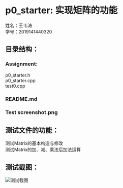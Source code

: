# p0_starter: 实现矩阵的功能
姓名：王韦涛  
学号：2019141440320  
## 目录结构：  
### Assignment:  
p0_starter.h  
p0_starter.cpp  
test0.cpp  
### README.md  
### Test screenshot.png
## 测试文件的功能：
测试Matrix的基本构造与修改  
测试Matrix的加、减、乘法后加法运算  
## 测试截图：
![测试截图](https://github.com/vvvictor-scu/scudb/blob/main/Test%20screenshot.png)
